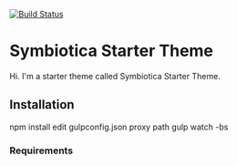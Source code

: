 [![Build Status](https://travis-ci.org/Automattic/_s.svg?branch=master)](https://travis-ci.org/Automattic/_s)

Symbiotica Starter Theme
===

Hi. I'm a starter theme called Symbiotica Starter Theme.


Installation
---------------

npm install
edit gulpconfig.json proxy path
gulp watch -bs

### Requirements
